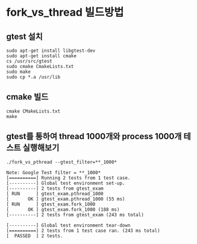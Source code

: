 # fork_vs_thread 빌드방법

## gtest 설치

```shell
sudo apt-get install libgtest-dev
sudo apt-get install cmake
cs /usr/src/gtest
sudo cmake CmakeLists.txt
sudo make
sudo cp *.a /usr/lib
```

## cmake 빌드

```shell
cmake CMakeLists.txt
make
```

## gtest를 통하여 thread 1000개와 process 1000개 테스트 실행해보기

```shell
./fork_vs_pthread --gtest_filter=**_1000*

Note: Google Test filter = **_1000*
[==========] Running 2 tests from 1 test case.
[----------] Global test environment set-up.
[----------] 2 tests from gtest_exam
[ RUN      ] gtest_exam.pthread_1000
[       OK ] gtest_exam.pthread_1000 (55 ms)
[ RUN      ] gtest_exam.fork_1000
[       OK ] gtest_exam.fork_1000 (188 ms)
[----------] 2 tests from gtest_exam (243 ms total)

[----------] Global test environment tear-down
[==========] 2 tests from 1 test case ran. (243 ms total)
[  PASSED  ] 2 tests.
```
